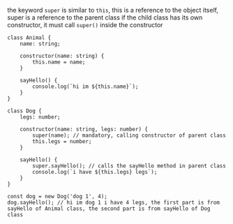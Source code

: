 the keyword `super` is similar to `this`, this is a reference to the object itself, super is a reference to the parent class
if the child class has its own constructor, it must call `super()` inside the constructor
```
class Animal {
    name: string;

    constructor(name: string) {
        this.name = name;
    }

    sayHello() {
        console.log(`hi im ${this.name}`);
    }
}

class Dog {
    legs: number;

    constructor(name: string, legs: number) {
        super(name); // mandatory, calling constructor of parent class
        this.legs = number;
    }

    sayHello() {
        super.sayHello(); // calls the sayHello method in parent class
        console.log(`i have ${this.legs} legs`);
    }
}

const dog = new Dog('dog 1', 4);
dog.sayHello(); // hi im dog 1 i have 4 legs, the first part is from sayHello of Animal class, the second part is from sayHello of Dog class
```